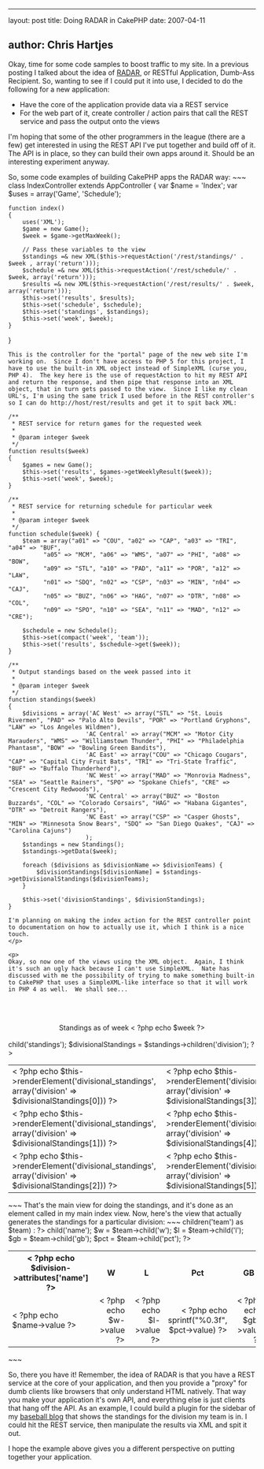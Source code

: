 <hr />

<p>layout: post
title: Doing RADAR in CakePHP
date: 2007-04-11</p>

<h2>author: Chris Hartjes</h2>

<p>Okay, time for some code samples to boost traffic to my site.  In a previous posting I talked about the idea of <a href="http://www.littlehart.net/atthekeyboard/2007/04/04/keep-an-eye-on-your-radar/">RADAR</a>, or RESTful Application, Dumb-Ass Recipient.  So, wanting to see if I could put it into use, I decided to do the following for a new application:
<ul>
<li>Have the core of the application provide data via a REST service</li>
<li>For the web part of it, create controller / action pairs that call the REST service and pass the output onto the views</li></ul>
I'm hoping that some of the other programmers in the league (there are a few) get interested in using the REST API I've put together and build off of it.  The API is in place, so they can build their own apps around it.  Should be an interesting experiment anyway.
</p>

<p>
So, some code examples of building CakePHP apps the RADAR way:
~~~
class IndexController extends AppController
{
    var $name = 'Index';
    var $uses = array('Game', 'Schedule');

    function index()
    {
        uses('XML');
        $game = new Game();
        $week = $game->getMaxWeek();

        // Pass these variables to the view
        $standings =& new XML($this->requestAction('/rest/standings/' . $week , array('return')));
        $schedule =& new XML($this->requestAction('/rest/schedule/' . $week, array('return')));
        $results =& new XML($this->requestAction('/rest/results/' . $week, array('return')));
        $this->set('results', $results);
        $this->set('schedule', $schedule);
        $this->set('standings', $standings);
        $this->set('week', $week);
    }
}
~~~
This is the controller for the "portal" page of the new web site I'm working on.  Since I don't have access to PHP 5 for this project, I have to use the built-in XML object instead of SimpleXML (curse you, PHP 4).  The key here is the use of requestAction to hit my REST API and return the response, and then pipe that response into an XML object, that in turn gets passed to the view.  Since I like my clean URL's, I'm using the same trick I used before in the REST controller's so I can do http://host/rest/results and get it to spit back XML:
~~~
    /**
     * REST service for return games for the requested week
     *
     * @param integer $week
     */
    function results($week)
    {
        $games = new Game();
        $this->set('results', $games->getWeeklyResult($week));
        $this->set('week', $week);
    }

    /**
     * REST service for returning schedule for particular week
     *
     * @param integer $week
     */
    function schedule($week) {
        $team = array("a01" => "COU", "a02" => "CAP", "a03" => "TRI", "a04" => "BUF",
              "a05" => "MCM", "a06" => "WMS", "a07" => "PHI", "a08" => "BOW",
              "a09" => "STL", "a10" => "PAD", "a11" => "POR", "a12" => "LAW",
              "n01" => "SDQ", "n02" => "CSP", "n03" => "MIN", "n04" => "CAJ",
              "n05" => "BUZ", "n06" => "HAG", "n07" => "DTR", "n08" => "COL",
              "n09" => "SPO", "n10" => "SEA", "n11" => "MAD", "n12" => "CRE");

        $schedule = new Schedule();
        $this->set(compact('week', 'team'));
        $this->set('results', $schedule->get($week));
    }

    /**
     * Output standings based on the week passed into it
     *
     * @param integer $week
     */
    function standings($week)
    {
        $divisions = array('AC West' => array("STL" => "St. Louis Rivermen", "PAD" => "Palo Alto Devils", "POR" => "Portland Gryphons", "LAW" => "Los Angeles Wildmen"),
                          'AC Central' => array("MCM" => "Motor City Marauders", "WMS" => "Williamstown Thunder", "PHI" => "Philadelphia Phantasm", "BOW" => "Bowling Green Bandits"),
                          'AC East' => array("COU" => "Chicago Cougars", "CAP" => "Capital City Fruit Bats", "TRI" => "Tri-State Traffic", "BUF" => "Buffalo Thunderherd"),
                          'NC West' => array("MAD" => "Monrovia Madness", "SEA" => "Seattle Rainers", "SPO" => "Spokane Chiefs", "CRE" => "Crescent City Redwoods"),
                          'NC Central' => array("BUZ" => "Boston Buzzards", "COL" => "Colorado Corsairs", "HAG" => "Habana Gigantes", "DTR" => "Detroit Rangers"),
                          'NC East' => array("CSP" => "Casper Ghosts", "MIN" => "Minnesota Snow Bears", "SDQ" => "San Diego Quakes", "CAJ" => "Carolina Cajuns")
                          );
        $standings = new Standings();
        $standings->getData($week);

        foreach ($divisions as $divisionName => $divisionTeams) {
            $divisionStandings[$divisionName] = $standings->getDivisionalStandings($divisionTeams);
        }

        $this->set('divisionStandings', $divisionStandings);
    }
~~~
I'm planning on making the index action for the REST controller point to documentation on how to actually use it, which I think is a nice touch.
</p>

<p>
Okay, so now one of the views using the XML object.  Again, I think it's such an ugly hack because I can't use SimpleXML.  Nate has discussed with me the possibility of trying to make something built-in to CakePHP that uses a SimpleXML-like interface so that it will work in PHP 4 as well.  We shall see...
~~~
<br /><br />
<center>Standings as of week < ?php echo $week ?><br /><br /></center>
<?php
$standings = $standings->child('standings');
$divisionalStandings = $standings->children('division');
?>
<center>
<table>
    <tr>
        <td>< ?php echo $this->renderElement('divisional_standings', array('division' => $divisionalStandings[0])) ?></td>
        <td>< ?php echo $this->renderElement('divisional_standings', array('division' => $divisionalStandings[3])) ?></td>
    </tr>
    <tr>
        <td>< ?php echo $this->renderElement('divisional_standings', array('division' => $divisionalStandings[1])) ?></td>
        <td>< ?php echo $this->renderElement('divisional_standings', array('division' => $divisionalStandings[4])) ?></td>
    </tr>
    <tr>
        <td>< ?php echo $this->renderElement('divisional_standings', array('division' => $divisionalStandings[2])) ?></td>
        <td>< ?php echo $this->renderElement('divisional_standings', array('division' => $divisionalStandings[5])) ?></td>
    </tr>
</table>
</center>
~~~
That's the main view for doing the standings, and it's done as an element called in my main index view.  Now, here's the view that actually generates the standings for a particular division:
~~~
<table>
    <tr>
        <th><b>< ?php echo $division->attributes['name'] ?></b></th>
        <th><b>W</b></th>
        <th><b>L</b></th>
        <th><b>Pct</b></th>
        <th><b>GB</b></th>
    </tr>
<?php foreach ($division->children('team') as $team) : ?>
    <?php
    $name = $team->child('name');
    $w = $team->child('w');
    $l = $team->child('l');
    $gb = $team->child('gb');
    $pct = $team->child('pct');
    ?>
    <tr>
        <td>< ?php echo $name->value ?></td>
        <td align='right'>< ?php echo $w->value ?></td>
        <td align='right'>< ?php echo $l->value ?></td>
        <td align='right'>< ?php echo sprintf("%0.3f", $pct->value) ?></td>
        <td align='right'>< ?php echo $gb->value ?></td>
    </tr>
<?php endforeach; ?>
</table>
~~~
</p>

<p>
So, there you have it!  Remember, the idea of RADAR is that you have a REST service at the core of your application, and then you provide a "proxy" for dumb clients like browsers that only understand HTML natively.  That way you make your application it's own API, and everything else is just clients that hang off the API.  As an example, I could build a plugin for the sidebar of my <a href="http://www.littlehart.net/attheballpark">baseball blog</a> that shows the standings for the division my team is in.  I could hit the REST service, then manipulate the results via XML and spit it out.  
</p>

<p>
I hope the example above gives you a different perspective on putting together your application.
</p>
